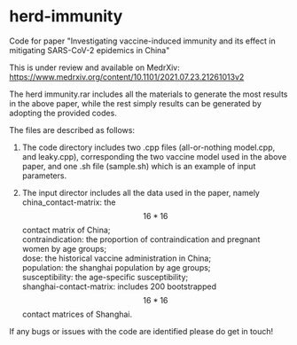 # herd-immunity
Code for paper "Investigating vaccine-induced immunity and its effect in mitigating SARS-CoV-2 epidemics in China"

This is under review and available on MedrXiv: https://www.medrxiv.org/content/10.1101/2021.07.23.21261013v2

The herd immunity.rar includes all the materials to generate the most results in the above paper, while the rest simply results can be generated by adopting the provided codes.  

The files are described as follows:

1. The code directory includes two .cpp files (all-or-nothing model.cpp, and leaky.cpp), corresponding the two vaccine model used in the above paper, and one .sh file (sample.sh) which is an example of input parameters.

2. The input director includes all the data used in the paper, namely  
china_contact-matrix: the $$16*16$$ contact matrix of China;  
contraindication: the proportion of contraindication and pregnant women by age groups;  
dose: the historical vaccine administration in China;  
population: the shanghai population by age groups;  
susceptibility: the age-specific susceptibility;  
shanghai-contact-matrix: includes 200 bootstrapped $$16*16$$ contact matrices of Shanghai.  

If any bugs or issues with the code are identified please do get in touch!




